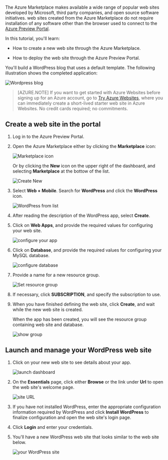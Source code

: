 <!-- keep by customization: begin -->
<!-- not suitable for Mooncake -->

<!-- keep by customization: end -->
The Azure Marketplace makes available a wide range of popular web sites developed by Microsoft, third party companies, and open source software initiatives. web sites created from the Azure Marketplace do not require installation of any software other than the browser used to connect to the [Azure Preview Portal](https://manage.windowsazure.cn/). 

In this tutorial, you'll learn:

- How to create a new web site through the Azure Marketplace.

- How to deploy the web site through the Azure Preview Portal.
 
You'll build a WordPress blog that uses a default template. The following illustration shows the completed application:


![Wordpress blog][13]

>[AZURE.NOTE] If you want to get started with Azure Websites before signing up for an Azure account, go to [Try Azure Websites](https://tryappservice.azure.com/), where you can immediately create a short-lived starter web site in Azure Websites. No credit cards required; no commitments.

## Create a web site in the portal

1. Log in to the Azure Preview Portal.

2. Open the Azure Marketplace either by clicking the **Marketplace** icon:

    ![Marketplace icon][marketplace]

    Or by clicking the **New** icon on the upper right of the dashboard, and selecting **Marketplace** at the bottow of the list.
	
    ![Create New][5]
	
3. Select **Web + Mobile**. Search for **WordPress** and click the **WordPress** icon.

	![WordPress from list][7]
	
5. After reading the description of the WordPress app, select **Create**.

6. Click on **Web Apps**, and provide the required values for configuring your web site.
	
    ![configure your app][8]

7. Click on **Database**, and provide the required values for configuring your MySQL database. 

    ![configure database][database]

8. Provide a name for a new resource group.

    ![Set resource group][groupname]

8. If necessary, click **SUBSCRIPTION**, and specify the subscription to use. 

7. When you have finished defining the web site, click **Create**, and wait while the new web site is created.

   When the app has been created, you will see the resource group containing web site and database.

   ![show group][resourcegroup]

## Launch and manage your WordPress web site
	
1. Click on your new web site to see details about your app.

    ![launch dashboard][10]

2. On the **Essentials** page, click either **Browse** or the link under **Url** to open the web site's welcome page.

    ![site URL][browse]

3. If you have not installed WordPress, enter the appropriate configuration information required by WordPress and click **Install WordPress** to finalize configuration and open the web site's login page.

4. Click **Login** and enter your credentials.  

5. You'll have a new WordPress web site that looks similar to the web site below.    

	![your WordPress site][13]






[5]: ./media/website-from-gallery/start-marketplace.png
[6]: ./media/website-from-gallery/wordpressgallery-02.png
[7]: ./media/website-from-gallery/search-web-app.png
[8]: ./media/website-from-gallery/set-web-app.png
[9]: ./media/website-from-gallery/wordpressgallery-05.png
[10]: ./media/website-from-gallery/select-web.png
[13]: ./media/website-from-gallery/wordpressgallery-09.png
[webapps]: ./media/website-from-gallery/selectwebapps.png
[database]: ./media/website-from-gallery/set-db.png
[resourcegroup]: ./media/website-from-gallery/show-rg.png
[browse]: ./media/website-from-gallery/browse-web.png
[marketplace]: ./media/website-from-gallery/marketplace-icon.png
[groupname]: ./media/website-from-gallery/set-rg.png
